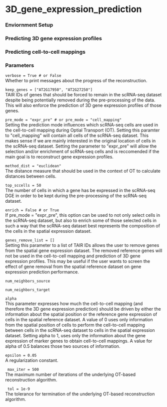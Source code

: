 # 3D_gene_expression_prediction

### Enviornment Setup

### Predicting 3D gene expression profiles

### Predicting cell-to-cell mappings

### Parameters
``` verbose = True # or False ```  
Whether to print messages about the progress of the reconstruction.

``` keep_genes = ["AT2G17950", "AT2G27250"] ```  
TAIR IDs of genes that should be forced to remain in the scRNA-seq dataset despite being potentially removed during the pre-processing of the data. This will also enforce the prediction of 3D gene expression profiles of those genes.

``` pre_mode = "expr_pre" # or pre_mode = "cell_mapping" ```  
Setting the prediction mode influences which scRNA-seq cells are used in the cell-to-cell mapping during Optial Transport (OT). Setting this paramter to "cell_mapping" will contain all cells of the scRNA-seq dataset. This makes sense if we are mainly interested in the original location of cells in the scRNA-seq dataset. Setting the parameter to "expr_pre" will allow the selection and/or enrichment of scRNA-seq cells and is reccomended if the main goal is to reconstruct gene expression profiles.

``` method_dist = "euclidean" ```  
The distance measure that should be used in the context of OT to calculate distances between cells.  

``` top_sccells = 50 ```  
The number of cells in which a gene has be expressed in the scRNA-seq DGE in order to be kept during the pre-processing of the scRNA-seq dataset.  

``` enrich = False # or True ```  
If pre_mode = "expr_pre", this option can be used to not only select cells in the scRNA-seq dataset, but also to enrich some of those selected cells in such a way that the scRNA-seq dataset best represents the composition of the cells in the spatial expression dataset.  

``` genes_remove_list = [] ```  
Setting this parameter to a list of TAIR IDs allows the user to remove genes from the spatial gene expression dataset. The removed reference genes will not be used in the cell-to-cell mapping and prediction of 3D gene expression profiles. This may be useful if the user wants to screen the effect of gene removal from the spatial reference dataset on gene expression prediction performance.  

``` num_neighbors_source ```  

``` num_neighbors_target ```  

``` alpha ```  
This parameter expresses how much the cell-to-cell mapping (and therefore the 3D gene expression prediction) should be driven by either the information about the spatial position or the reference gene expression of cells in the spatial reference dataset. A value of 0 uses only information from the spatial position of cells to perform the cell-to-cell mapping between cells in the scRNA-seq dataset to cells in the spatial expression dataset. Setting alpha to 1, uses only the information about the gene expression of marker genes to obtain cell-to-cell mappings. A value for alpha of 0.5 balances those two sources of information.  

``` epsilon = 0.05 ```  
A regularization constant.

``` max_iter = 500```  
The maximum number of iterations of the underlying OT-based reconstruction algorithm.  

``` tol = 1e-9```  
The tolerance for termination of the underlying OT-based reconstruction algorithm.


